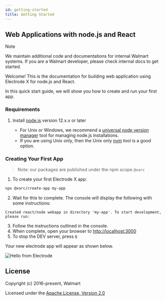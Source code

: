 ```yaml
---
id: getting-started
title: Getting Started
---
```



## Web Applications with node.js and React

>[!NOTE]
> We maintain additional code and documentations for internal Walmart systems. If you are a Walmart developer, please check internal docs to get started.

Welcome! This is the documentation for building web application using Electrode X for node.js and React.

In this quick start guide, we will show you how to create and run your first app.

### Requirements

1. Install [node.js] version 12.x.x or later

   - For Unix or Windows, we recommend a [universal node version manager] tool for managing node.js installations.
   - If you are using Unix only, then the Unix only [nvm] tool is a good option.

### Creating Your First App

> Note: our packages are published under the npm scope `@xarc`

1. To create your first Electrode X app:

```bash
npx @xarc/create-app my-app
```

2. Wait for this to complete. The console will display the following with some instructions:

```
Created react/node webapp in directory 'my-app'. To start development, please run:
```

3. Follow the instructions outlined in the console.
4. When complete, open your browser to [http://localhost:3000](http://localhost:3000)
5. To stop the DEV server, press `Q`

Your new electrode app will appear as shown below.

![Hello from Electrode](/img/getting-started/first-app.png)

## License

Copyright (c) 2016-present, Walmart

Licensed under the [Apache License, Version 2.0]

[apache license, version 2.0]: https://www.apache.org/licenses/LICENSE-2.0
[nvm]: https://github.com/nvm-sh/nvm#install-script
[node.js]: https://nodejs.org/en/download
[universal node version manager]: https://www.npmjs.com/package/@jchip/nvm
[react]: https://reactjs.org/

